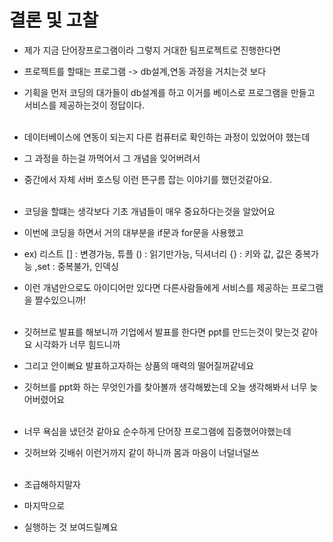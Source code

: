 # 결론 및 고찰

- 제가 지금 단어장프로그램이라 그렇지 거대한 팀프로젝트로 진행한다면
- 프로젝트를 할때는 프로그램 -> db설계,연동 과정을 거치는것 보다
- 기획을 먼저 코딩의 대가들이 db설계를 하고 이거를 베이스로 프로그램을 만들고 서비스를 제공하는것이 정답이다.<br><br>

- 데이터베이스에 연동이 되는지 다른 컴퓨터로 확인하는 과정이 있었어야 했는데
- 그 과정을 하는걸 까먹어서 그 개념을 잊어버려서
- 중간에서 자체 서버 호스팅 이런 뜬구름 잡는 이야기를 했던것같아요.<br><br>

- 코딩을 할떄는 생각보다 기초 개념들이 매우 중요하다는것을 알았어요
- 이번에 코딩을 하면서 거의 대부분을 if문과 for문을 사용했고
- ex) 리스트 [] : 변경가능, 튜플 () : 읽기만가능, 딕셔너리 {} : 키와 값, 값은 중복가능 ,set : 중복불가, 인덱싱
- 이런 개념만으로도 아이디어만 있다면 다른사람들에게 서비스를 제공하는 프로그램을 짤수있으니까!<br><br>

- 깃허브로 발표를 해보니까 기업에서 발표를 한다면 ppt를 만드는것이 맞는것 같아요 시각화가 너무 힘드니까
- 그리고 안이뻐요 발표하고자하는 상품의 매력의 떨어질꺼같네요
- 깃허브를 ppt화 하는 무엇인가를 찾아볼까 생각해봤는데 오늘 생각해봐서 너무 늦어버렸어요<br><br>

- 너무 욕심을 냈던것 같아요 순수하게 단어장 프로그램에 집중했어야했는데
- 깃허브와 깃배쉬 이런거까지 같이 하니까 몸과 마음이 너덜너덜쓰<br><br>
- 조급해하지말자

- 마지막으로
- 실행하는 것 보여드릴꼐요
